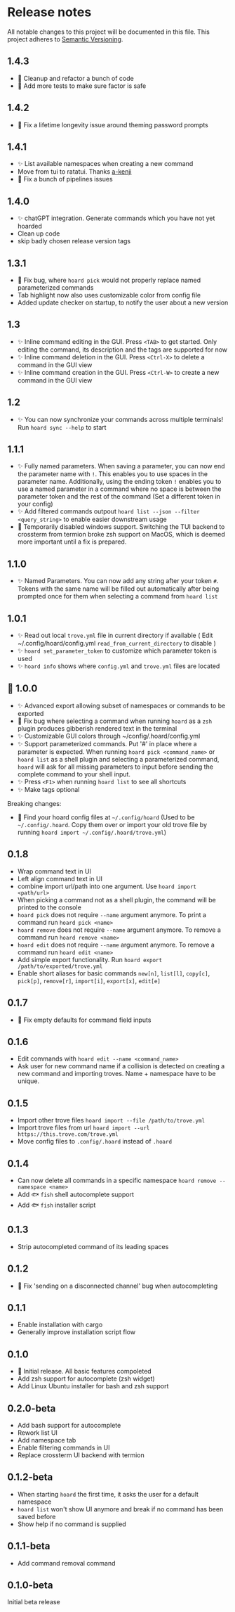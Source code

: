 # Release notes

All notable changes to this project will be documented in this file.
This project adheres to [Semantic Versioning](http://semver.org/).

## 1.4.3
- 🧹 Cleanup and refactor a bunch of code
- 🧪 Add more tests to make sure factor is safe
## 1.4.2
- 🐛 Fix a lifetime longevity issue around theming password prompts 
## 1.4.1
- ✨ List available namespaces when creating a new command
- Move from tui to ratatui. Thanks [a-kenji](https://github.com/Hyde46/hoard/pull/292)
- 🐛 Fix a bunch of pipelines issues
## 1.4.0
- ✨ chatGPT integration. Generate commands which you have not yet hoarded
- Clean up code
- skip badly chosen release version tags
## 1.3.1
- 🐛 Fix bug, where `hoard pick` would not properly replace named parameterized commands
- Tab highlight now also uses customizable color from config file
- Added update checker on startup, to notify the user about a new version
## 1.3
- ✨ Inline command editing in the GUI. Press `<TAB>` to get started. Only editing the command, its description and the tags are supported for now
- ✨ Inline command deletion in the GUI. Press `<Ctrl-X>` to delete a command in the GUI view
- ✨ Inline command creation in the GUI. Press `<Ctrl-W>` to create a new command in the GUI view
## 1.2
- ✨ You can now synchronize your commands across multiple terminals! Run `hoard sync --help` to start
## 1.1.1
- ✨ Fully named parameters. When saving a parameter, you can now end the parameter name with `!`. This enables you to use spaces in the parameter name. Additionally, using the ending token `!` enables you to use a named parameter in a command where no space is between the parameter token and the rest of the command (Set a different token in your config)
- ✨ Add filtered commands outpout `hoard list --json --filter <query_string>` to enable easier downstream usage
- 👿 Temporarily disabled windows support. Switching the TUI backend to crossterm from termion broke zsh support on MacOS, which is deemed more important until a fix is prepared.
## 1.1.0
- ✨ Named Parameters. You can now add any string after your token `#`. Tokens with the same name will be filled out automatically after being prompted once for them when selecting a command from `hoard list`
## 1.0.1
- ✨ Read out local `trove.yml` file in current directory if available ( Edit ~/.config/hoard/config.yml `read_from_current_directory` to disable )
- ✨ `hoard set_parameter_token` to customize which parameter token is used
- ✨ `hoard info` shows where `config.yml` and `trove.yml` files are located
## 🚀 1.0.0
- ✨ Advanced export allowing subset of namespaces or commands to be exported
- 🐛 Fix bug where selecting a command when running `hoard` as a `zsh` plugin produces gibberish rendered text in the terminal 
- ✨ Customizable GUI colors through ~/config/.hoard/config.yml
- ✨ Support parameterized commands. Put '#' in place where a parameter is expected. When running `hoard pick <command_name>` or `hoard list` as a shell plugin and selecting a parameterized command, `hoard` will ask for all missing parameters to input before sending the complete command to your shell input. 
- ✨ Press `<F1>` when running `hoard list` to see all shortcuts
- ✨ Make tags optional

Breaking changes:
- 🔨 Find your hoard config files at `~/.config/hoard` (Used to be `~/.config/.hoard`. Copy them over or import your old trove file by running `hoard import ~/.config/.hoard/trove.yml`)

## 0.1.8
- Wrap command text in UI
- Left align command text in UI
- combine import url/path into one argument. Use `hoard import <path/url>`
- When picking a command not as a shell plugin, the command will be printed to the console
- `hoard pick` does not require `--name` argument anymore. To print a command run `hoard pick <name>`
- `hoard remove` does not require `--name` argument anymore. To remove a command run `hoard remove <name>`
- `hoard edit` does not require `--name` argument anymore. To remove a command run `hoard edit <name>`
- Add simple export functionality. Run `hoard export /path/to/exported/trove.yml`
- Enable short aliases for basic commands `new[n]`, `list[l]`, `copy[c]`, `pick[p]`, `remove[r]`, `import[i]`,  `export[x]`, `edit[e]`

## 0.1.7
- 🔧 Fix empty defaults for command field inputs

## 0.1.6
- Edit commands with `hoard edit --name <command_name>`
- Ask user for new command name if a collision is detected on creating a new command and importing troves. Name + namespace have to be unique.

## 0.1.5 
- Import other trove files `hoard import --file /path/to/trove.yml`
- Import trove files from url `hoard import --url https://this.trove.com/trove.yml`
- Move config files to `.config/.hoard` instead of `.hoard`

## 0.1.4

- Can now delete all commands in a specific namespace `hoard remove --namespace <name>`
- Add 🐟 `fish` shell autocomplete support
- Add 🐟 `fish` installer script

## 0.1.3

- Strip autocompleted command of its leading spaces

## 0.1.2

- 🐛 Fix 'sending on a disconnected channel' bug when autocompleting

## 0.1.1

- Enable installation with cargo
- Generally improve installation script flow

## 0.1.0

- 🚀 Initial release. All basic features compoleted
- Add zsh support for autocomplete (zsh widget)
- Add Linux Ubuntu installer for bash and zsh support

## 0.2.0-beta

- Add bash support for autocomplete
- Rework list UI
- Add namespace tab
- Enable filtering commands in UI
- Replace crossterm UI backend with termion

## 0.1.2-beta

- When starting `hoard` the first time, it asks the user for a default namespace
- `hoard list` won't show UI anymore and break if no command has been saved before
- Show help if no command is supplied

## 0.1.1-beta

- Add command removal command

## 0.1.0-beta

Initial beta release
